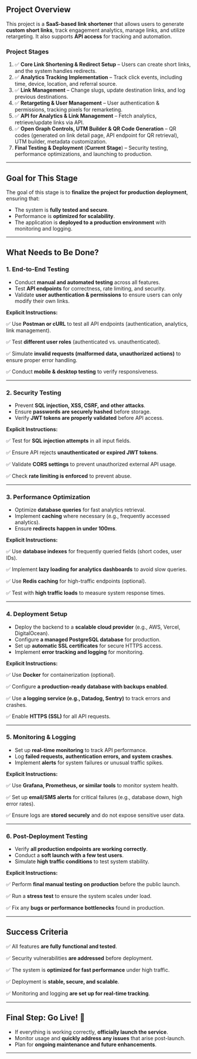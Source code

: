 ## **Project Overview**

This project is a **SaaS-based link shortener** that allows users to generate **custom short links**, track engagement analytics, manage links, and utilize retargeting. It also supports **API access** for tracking and automation.

### **Project Stages**

1. ✅ **Core Link Shortening & Redirect Setup** – Users can create short links, and the system handles redirects.
2. ✅ **Analytics Tracking Implementation** – Track click events, including time, device, location, and referral source.
3. ✅ **Link Management** – Change slugs, update destination links, and log previous destinations.
4. ✅ **Retargeting & User Management** – User authentication & permissions, tracking pixels for remarketing.
5. ✅ **API for Analytics & Link Management** – Fetch analytics, retrieve/update links via API.
6. ✅ **Open Graph Controls, UTM Builder & QR Code Generation** – QR codes (generated on link detail page, API endpoint for QR retrieval), UTM builder, metadata customization.
7. **Final Testing & Deployment** (**Current Stage**) – Security testing, performance optimizations, and launching to production.

---

## **Goal for This Stage**

The goal of this stage is to **finalize the project for production deployment**, ensuring that:

- The system is **fully tested and secure**.
- Performance is **optimized for scalability**.
- The application is **deployed to a production environment** with monitoring and logging.

---

## **What Needs to Be Done?**

### **1. End-to-End Testing**

- Conduct **manual and automated testing** across all features.
- Test **API endpoints** for correctness, rate limiting, and security.
- Validate **user authentication & permissions** to ensure users can only modify their own links.

**Explicit Instructions:**

✅ Use **Postman or cURL** to test all API endpoints (authentication, analytics, link management).

✅ Test **different user roles** (authenticated vs. unauthenticated).

✅ Simulate **invalid requests (malformed data, unauthorized actions)** to ensure proper error handling.

✅ Conduct **mobile & desktop testing** to verify responsiveness.

---

### **2. Security Testing**

- Prevent **SQL injection, XSS, CSRF, and other attacks**.
- Ensure **passwords are securely hashed** before storage.
- Verify **JWT tokens are properly validated** before API access.

**Explicit Instructions:**

✅ Test for **SQL injection attempts** in all input fields.

✅ Ensure API rejects **unauthenticated or expired JWT tokens**.

✅ Validate **CORS settings** to prevent unauthorized external API usage.

✅ Check **rate limiting is enforced** to prevent abuse.

---

### **3. Performance Optimization**

- Optimize **database queries** for fast analytics retrieval.
- Implement **caching** where necessary (e.g., frequently accessed analytics).
- Ensure **redirects happen in under 100ms**.

**Explicit Instructions:**

✅ Use **database indexes** for frequently queried fields (short codes, user IDs).

✅ Implement **lazy loading for analytics dashboards** to avoid slow queries.

✅ Use **Redis caching** for high-traffic endpoints (optional).

✅ Test with **high traffic loads** to measure system response times.

---

### **4. Deployment Setup**

- Deploy the backend to a **scalable cloud provider** (e.g., AWS, Vercel, DigitalOcean).
- Configure **a managed PostgreSQL database** for production.
- Set up **automatic SSL certificates** for secure HTTPS access.
- Implement **error tracking and logging** for monitoring.

**Explicit Instructions:**

✅ Use **Docker** for containerization (optional).

✅ Configure **a production-ready database with backups enabled**.

✅ Use **a logging service (e.g., Datadog, Sentry)** to track errors and crashes.

✅ Enable **HTTPS (SSL)** for all API requests.

---

### **5. Monitoring & Logging**

- Set up **real-time monitoring** to track API performance.
- Log **failed requests, authentication errors, and system crashes**.
- Implement **alerts** for system failures or unusual traffic spikes.

**Explicit Instructions:**

✅ Use **Grafana, Prometheus, or similar tools** to monitor system health.

✅ Set up **email/SMS alerts** for critical failures (e.g., database down, high error rates).

✅ Ensure logs are **stored securely** and do not expose sensitive user data.

---

### **6. Post-Deployment Testing**

- Verify **all production endpoints are working correctly**.
- Conduct a **soft launch with a few test users**.
- Simulate **high traffic conditions** to test system stability.

**Explicit Instructions:**

✅ Perform **final manual testing on production** before the public launch.

✅ Run a **stress test** to ensure the system scales under load.

✅ Fix any **bugs or performance bottlenecks** found in production.

---

## **Success Criteria**

✅ All features **are fully functional and tested**.

✅ Security vulnerabilities **are addressed** before deployment.

✅ The system is **optimized for fast performance** under high traffic.

✅ Deployment is **stable, secure, and scalable**.

✅ Monitoring and logging **are set up for real-time tracking**.

---

## **Final Step: Go Live! 🚀**

- If everything is working correctly, **officially launch the service**.
- Monitor usage and **quickly address any issues** that arise post-launch.
- Plan for **ongoing maintenance and future enhancements**.

---
